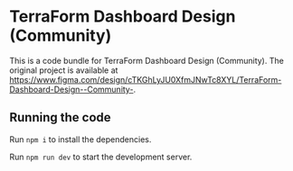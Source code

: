 
  # TerraForm Dashboard Design (Community)

  This is a code bundle for TerraForm Dashboard Design (Community). The original project is available at https://www.figma.com/design/cTKGhLyJU0XfmJNwTc8XYL/TerraForm-Dashboard-Design--Community-.

  ## Running the code

  Run `npm i` to install the dependencies.

  Run `npm run dev` to start the development server.
  